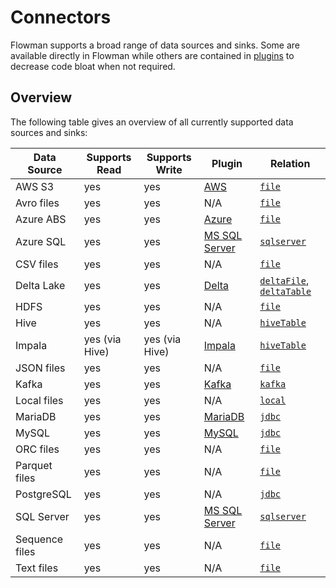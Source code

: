 # Connectors

Flowman supports a broad range of data sources and sinks. Some are available directly in Flowman while others are
contained in [plugins](../plugins/index.md) to decrease code bloat when not required.

## Overview

The following table gives an overview of all currently supported data sources and sinks:

| Data Source    | Supports Read  | Supports Write | Plugin                                       | Relation                                                                                         |
|----------------|----------------|----------------|----------------------------------------------|--------------------------------------------------------------------------------------------------|
| AWS S3         | yes            | yes            | [AWS](../plugins/aws.html)                   | [`file`](../spec/relation/file.html)                                                             |
| Avro files     | yes            | yes            | N/A                                          | [`file`](../spec/relation/file.html)                                                             |
| Azure ABS      | yes            | yes            | [Azure](../plugins/azure.html)               | [`file`](../spec/relation/file.html)                                                             |
| Azure SQL      | yes            | yes            | [MS SQL Server](../plugins/mssqlserver.html) | [`sqlserver`](../spec/relation/sqlserver.html)                                                   |
| CSV files      | yes            | yes            | N/A                                          | [`file`](../spec/relation/file.html)                                                             |
| Delta Lake     | yes            | yes            | [Delta](../plugins/delta.html)               | [`deltaFile`](../spec/relation/deltaFile.html), [`deltaTable`](../spec/relation/deltaTable.html) |
| HDFS           | yes            | yes            | N/A                                          | [`file`](../spec/relation/file.html)                                                             |
| Hive           | yes            | yes            | N/A                                          | [`hiveTable`](../spec/relation/hiveTable.html)                                                   |
| Impala         | yes (via Hive) | yes (via Hive) | [Impala](../plugins/impala.html)             | [`hiveTable`](../spec/relation/hiveTable.html)                                                   |
| JSON files     | yes            | yes            | N/A                                          | [`file`](../spec/relation/file.html)                                                             |
| Kafka          | yes            | yes            | [Kafka](../plugins/kafka.html)               | [`kafka`](../spec/relation/kafka.html)                                                           |
| Local files    | yes            | yes            | N/A                                          | [`local`](../spec/relation/local.html)                                                           |
| MariaDB        | yes            | yes            | [MariaDB](../plugins/mariadb.html)           | [`jdbc`](../spec/relation/jdbcTable.html)                                                        |
| MySQL          | yes            | yes            | [MySQL](../plugins/mysql.html)               | [`jdbc`](../spec/relation/jdbcTable.html)                                                        |
| ORC files      | yes            | yes            | N/A                                          | [`file`](../spec/relation/file.html)                                                             |
| Parquet files  | yes            | yes            | N/A                                          | [`file`](../spec/relation/file.html)                                                             |
| PostgreSQL     | yes            | yes            | N/A                                          | [`jdbc`](../spec/relation/jdbcTable.html)                                                        |
| SQL Server     | yes            | yes            | [MS SQL Server](../plugins/mssqlserver.html) | [`sqlserver`](../spec/relation/sqlserver.html)                                                   |
| Sequence files | yes            | yes            | N/A                                          | [`file`](../spec/relation/file.html)                                                             |
| Text files     | yes            | yes            | N/A                                          | [`file`](../spec/relation/file.html)                                                             |
